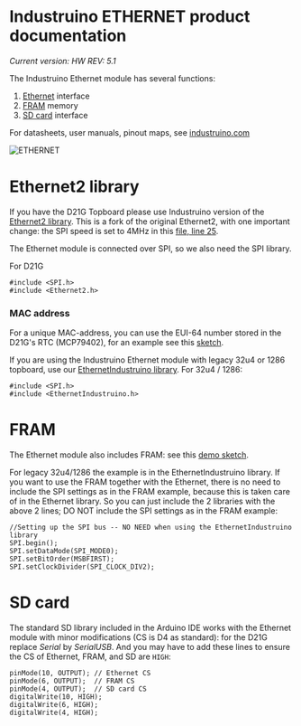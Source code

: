 # Industruino ETHERNET product documentation

*Current version: HW REV: 5.1*

The Industruino Ethernet module has several functions:
1. [Ethernet](#ethernet2-library) interface
2. [FRAM](#fram) memory
3. [SD card](#sd-card) interface


For datasheets, user manuals, pinout maps, see [industruino.com](https://industruino.com/page/techcentre)

![ETHERNET](https://industruino.com/website/image/product.template/10_1e844ce/image)


# Ethernet2 library

If you have the D21G Topboard please use Industruino version of the [Ethernet2 library](https://github.com/Industruino/Ethernet2). This is a fork of the original Ethernet2, with one important change: the SPI speed is set to 4MHz in this [file, line 25](https://github.com/Industruino/Ethernet2/blob/master/src/utility/w5500.cpp).

The Ethernet module is connected over SPI, so we also need the SPI library.

For D21G
```
#include <SPI.h>
#include <Ethernet2.h>
```

### MAC address

For a unique MAC-address, you can use the EUI-64 number stored in the D21G's RTC (MCP79402), for an example see this [sketch](https://github.com/Industruino/democode/blob/master/MACfromRTC/MACfromRTC.ino).


If you are using the Industruino Ethernet module with legacy 32u4 or 1286 topboard, use our [EthernetIndustruino library](https://github.com/Industruino/EthernetIndustruino).  For 32u4 / 1286:
```
#include <SPI.h>
#include <EthernetIndustruino.h>
```

# FRAM

The Ethernet module also includes FRAM: see this [demo sketch](https://github.com/Industruino/democode/tree/master/fram_D21G). 


For legacy 32u4/1286 the example is in the EthernetIndustruino library. If you want to use the FRAM together with the Ethernet, there is no need to include the SPI settings as in the FRAM example, because this is taken care of in the Ethernet library. So you can just include the 2 libraries with the above 2 lines; DO NOT include the SPI settings as in the FRAM example:
```
//Setting up the SPI bus -- NO NEED when using the EthernetIndustruino library
SPI.begin();
SPI.setDataMode(SPI_MODE0); 
SPI.setBitOrder(MSBFIRST);
SPI.setClockDivider(SPI_CLOCK_DIV2);
```

# SD card

The standard SD library included in the Arduino IDE works with the Ethernet module with minor modifications (CS is D4 as standard): for the D21G replace *Serial* by *SerialUSB*. And you may have to add these lines to ensure the CS of Ethernet, FRAM, and SD are `HIGH`:
```
pinMode(10, OUTPUT); // Ethernet CS
pinMode(6, OUTPUT);  // FRAM CS
pinMode(4, OUTPUT);  // SD card CS
digitalWrite(10, HIGH);
digitalWrite(6, HIGH);
digitalWrite(4, HIGH);
```

